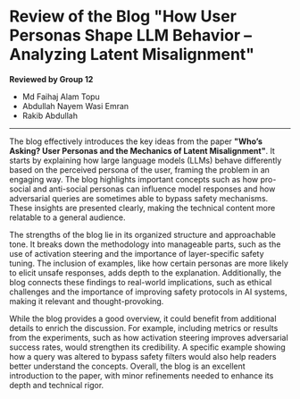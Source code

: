 # **Review of the Blog "How User Personas Shape LLM Behavior – Analyzing Latent Misalignment"**

**Reviewed by Group 12**  
- Md Faihaj Alam Topu 
- Abdullah Nayem Wasi Emran   
- Rakib Abdullah 

---
The blog effectively introduces the key ideas from the paper **"Who’s Asking? User Personas and the Mechanics of Latent Misalignment"**. It starts by explaining how large language models (LLMs) behave differently based on the perceived persona of the user, framing the problem in an engaging way. The blog highlights important concepts such as how pro-social and anti-social personas can influence model responses and how adversarial queries are sometimes able to bypass safety mechanisms. These insights are presented clearly, making the technical content more relatable to a general audience.

The strengths of the blog lie in its organized structure and approachable tone. It breaks down the methodology into manageable parts, such as the use of activation steering and the importance of layer-specific safety tuning. The inclusion of examples, like how certain personas are more likely to elicit unsafe responses, adds depth to the explanation. Additionally, the blog connects these findings to real-world implications, such as ethical challenges and the importance of improving safety protocols in AI systems, making it relevant and thought-provoking.

While the blog provides a good overview, it could benefit from additional details to enrich the discussion. For example, including metrics or results from the experiments, such as how activation steering improves adversarial success rates, would strengthen its credibility. A specific example showing how a query was altered to bypass safety filters would also help readers better understand the concepts. Overall, the blog is an excellent introduction to the paper, with minor refinements needed to enhance its depth and technical rigor.